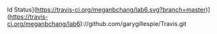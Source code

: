 
ld Status](https://travis-ci.org/meganbchang/lab6.svg?branch=master)](https://travis-ci.org/meganbchang/lab6)://github.com/garygillespie/Travis.git
